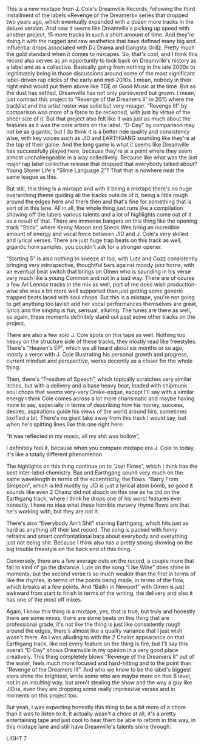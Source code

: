 This is a new mixtape from J. Cole's Dreamville Records, following the third installment of the labels «Revenge of the Dreamers» series that dropped two years ago, which eventually expanded with a dozen more tracks in the deluxe version. And now it seems like Dreamville's picking up speed with another project, 15 more tracks in such a short amount of time. And they're doing it with the rugged and raw aesthetics that have defined many big and influential drops associated with DJ Drama and Gangsta Grillz. Pretty much the gold standard when it comes to mixtapes. So, that's cool, and I think this record also serves as an opportunity to look back on Dreamville's history as a label and as a collective. Basically going from nothing in the late 2000s to legitimately being in those discussions around some of the most significant label-driven rap clicks of the early and mid-2010s. I mean, nobody in their right mind would put them above like TDE or Good Music at the time. But as the dust has settled, Dreamville has not only persevered but grown. I mean, just contrast this project to “Revenge of the Dreamers II” in 2015 where the tracklist and the artist roster was solid but very meager. “Revenge III” by comparison was more of a force to be reckoned, with just by virtue of the sheer size of it. But that project also felt like it was just as much about the features as it was the core artists on the label. “D-Day” by comparison may not be as gigantic, but I do think it is a better ride quality and consistency wise, with key voices such as JID and EARTHGANG sounding like they're at the top of their game. And the long game is what it seems like Dreamville has successfully played here, because they're at a point where they seem almost unchallengeable in a way collectively. Because like what was the last major rap label collective release that dropped that everybody talked about? Young Stoner Life's “Slime Language 2”? That that is nowhere near the same league as this.

But still, this thing is a mixtape and with it being a mixtape there's no huge overarching theme guiding all the tracks outside of it, being a little rough around the edges here and there then and that's fine for something that is sort of in this lane. All in all, the whole thing just runs like a compilation showing off the labels various talents and a lot of highlights come out of it as a result of that. There are immense bangers on this thing like the opening track “Stick”, where Kenny Mason and Sheck Wes bring an incredible amount of energy and vocal force between JID and J. Cole's very skilled and lyrical verses. There are just huge trap beats on this track as well, gigantic horn samples, you couldn't ask for a stronger opener.

“Starting 5” is also nothing to sneeze at too, with Lute and Cozz consistently bringing very introspective, thoughtful bars against moody jazz horns, with an eventual beat switch that brings on Omen who is sounding in his verse very much like a young Common and not in a bad way. There are of course a few Ari Lennox tracks in the mix as well, part of me does wish production-wise she was a bit more well supported than just getting some generic trapped beats laced with soul chops. But this is a mixtape, you're not going to get anything too lavish and her vocal performances themselves are great, lyrics and the singing is fun, sensual, alluring. The tunes are there as well, so again, these moments definitely stand out past some other tracks on the project.

There are also a few solo J. Cole spots on this tape as well. Nothing too heavy on the structure side of these tracks, they mostly read like freestyles. There's “Heaven's EP”, which we all heard about six months or so ago, mostly a verse with J. Cole illustrating his personal growth and progress, current mindset and perspective, works decently as a closer for the whole thing.

Then, there's “Freedom of Speech”, which topically scratches very similar itches, but with a delivery and a base heavy beat, loaded with chipmunk soul chops that seems very-very Drake-esque, except I'll say with a similar energy I think Cole comes across a lot more charismatic and maybe having more to say, especially in terms of describing how his money, success, desires, aspirations guide his views of the world around him, sometimes toxified a bit. There's no giant take away from this track I would say, but when he's spitting lines like this one right here:

“It was reflected in my music, all my shit was hollow”,

I definitely feel it, because when you compare mixtape era J. Cole to today, it's like a totally different phenomenon.

The highlights on this thing continue on to “Jozi Flows”, which I think has the best inter-label chemistry. Bas and Earthgang sound very much on the same wavelength in terms of the eccentricity, the flows. “Barry From Simpson”, which is led mostly by JID is just a lyrical atom bomb, so good it sounds like even 2 Chainz did not slouch on this one as he did on the Earthgang track, where I think he drops one of his worst features ever honestly, I have no idea what these horrible nursery rhyme flows are that he's working with, but they are not it.

There's also “Everybody Ain't Shit” starring Earthgang, which hits just as hard as anything off their last record. The song is packed with funny refrains and smart confrontational bars about everybody and everything just not being shit. Because I think also has a pretty strong showing on the big trouble freestyle on the back end of this thing.

Conversely, there are a few average cuts on the record, a couple more that fail to kind of go the distance. Lute on the song “Like Wine” does shine in moments, but the second verse is so much weaker than the first in terms of like the rhymes, in terms of the points being made, in terms of the flow, which breaks at a few points. And “Ballin in Newport” with Omen is just awkward from start to finish in terms of the writing, the delivery and also it has one of the most off mixes.

Again, I know this thing is a mixtape, yes, that is true, but truly and honestly there are some mixes, there are some beats on this thing that are professional grade, it's not like the thing is just like consistently rough around the edges, there's almost like a quality variance that I just wish wasn't there. As I was alluding to with the 2 Chainz appearance on that Earthgang track, like not every feature on the thing is fire, but I'll say this overall “D-Day” shows Dreamville in my opinion in a very good place creatively. This thing completely blows “Revenge of the Dreamers II” out of the water, feels much more focused and hard-hitting and to the point than “Revenge of the Dreamers III”. And who we know to be the label's biggest stars shine the brightest, while some who are maybe more on that B level, not in an insulting way, but aren't stealing the show and the way a guy like JID is, even they are dropping some really impressive verses and in moments on this project too.

But yeah, I was expecting honestly this thing to be a bit more of a chore than it was to listen to it. It actually wasn't a chore at all, it's a pretty entertaining tape and just cool to hear them be able to reform in this way, in this mixtape lane and still have Dreamville's talents shine through.

LIGHT 7

